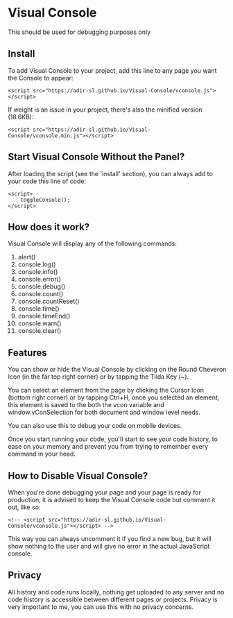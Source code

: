# Visual Console
This should be used for debugging purposes only
## Install
To add Visual Console to your project, add this line to any page you want the Console to appear:
```
<script src="https://adir-sl.github.io/Visual-Console/vconsole.js"></script>
```


If weight is an issue in your project, there's also the minified version (18.6KB):
```
<script src="https://adir-sl.github.io/Visual-Console/vconsole.min.js"></script>
```
## Start Visual Console Without the Panel?
After loading the script (see the 'install' section), you can always add to your code this line of code:
```
<script>
    toggleConsole();
</script>
```
## How does it work?
Visual Console will display any of the following commands:
1. alert()
2. console.log()
3. console.info()
4. console.error()
5. console.debug()
6. console.count()
7. console.countReset()
8. console.time()
9. console.timeEnd()
10. console.warn()
11. console.clear()

## Features
You can show or hide the Visual Console by clicking on the Round Cheveron Icon (in the far top right corner) or by tapping the Tilda Key (~).

You can select an element from the page by clicking the Cursor Icon (bottom right corner) or by tapping Ctrl+H, once you selected an element, this element is saved to the both the vcon variable and window.vConSelection for both document and window level needs.

You can also use this to debug your code on mobile devices.

Once you start running your code, you'll start to see your code history, to ease on your memory and prevent you from trying to remember every command in your head.

## How to Disable Visual Console?
When you're done debugging your page and your page is ready for production, it is advised to keep the Visual Console code but comment it out, like so:
```
<!-- <script src="https://adir-sl.github.io/Visual-Console/vconsole.js"></script> -->
```
This way you can always uncomment it if you find a new bug, but it will show nothing to the user and will give no error in the actual JavaScript console.

## Privacy
All history and code runs locally, nothing get uploaded to any server and no code history is accessible between different pages or projects. Privacy is very important to me, you can use this with no privacy concerns.